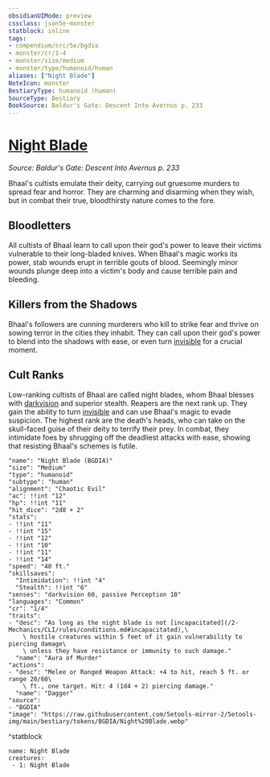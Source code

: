 ```yaml
---
obsidianUIMode: preview
cssclass: json5e-monster
statblock: inline
tags:
- compendium/src/5e/bgdia
- monster/cr/1-4
- monster/size/medium
- monster/type/humanoid/human
aliases: ["Night Blade"]
NoteIcon: monster
BestiaryType: humanoid (human)
SourceType: Bestiary
BookSource: Baldur's Gate: Descent Into Avernus p. 233
---
```

# [Night Blade](2-Mechanics/CLI/bestiary/humanoid/night-blade-bgdia.md)
*Source: Baldur's Gate: Descent Into Avernus p. 233*  

Bhaal's cultists emulate their deity, carrying out gruesome murders to spread fear and horror. They are charming and disarming when they wish, but in combat their true, bloodthirsty nature comes to the fore.

## Bloodletters

All cultists of Bhaal learn to call upon their god's power to leave their victims vulnerable to their long-bladed knives. When Bhaal's magic works its power, stab wounds erupt in terrible gouts of blood. Seemingly minor wounds plunge deep into a victim's body and cause terrible pain and bleeding.

## Killers from the Shadows

Bhaal's followers are cunning murderers who kill to strike fear and thrive on sowing terror in the cities they inhabit. They can call upon their god's power to blend into the shadows with ease, or even turn [invisible](/2-Mechanics/CLI/rules/conditions.md#invisible) for a crucial moment.

## Cult Ranks

Low-ranking cultists of Bhaal are called night blades, whom Bhaal blesses with [darkvision](/2-Mechanics/CLI/rules/senses.md#darkvision) and superior stealth. Reapers are the next rank up. They gain the ability to turn [invisible](/2-Mechanics/CLI/rules/conditions.md#invisible) and can use Bhaal's magic to evade suspicion. The highest rank are the death's heads, who can take on the skull-faced guise of their deity to terrify their prey. In combat, they intimidate foes by shrugging off the deadliest attacks with ease, showing that resisting Bhaal's schemes is futile.

```statblock
"name": "Night Blade (BGDIA)"
"size": "Medium"
"type": "humanoid"
"subtype": "human"
"alignment": "Chaotic Evil"
"ac": !!int "12"
"hp": !!int "11"
"hit_dice": "2d8 + 2"
"stats":
- !!int "11"
- !!int "15"
- !!int "12"
- !!int "10"
- !!int "11"
- !!int "14"
"speed": "40 ft."
"skillsaves":
  "Intimidation": !!int "4"
  "Stealth": !!int "6"
"senses": "darkvision 60, passive Perception 10"
"languages": "Common"
"cr": "1/4"
"traits":
- "desc": "As long as the night blade is not [incapacitated](/2-Mechanics/CLI/rules/conditions.md#incapacitated),\
    \ hostile creatures within 5 feet of it gain vulnerability to piercing damage\
    \ unless they have resistance or immunity to such damage."
  "name": "Aura of Murder"
"actions":
- "desc": "Melee or Ranged Weapon Attack: +4 to hit, reach 5 ft. or range 20/60\
    \ ft., one target. Hit: 4 (1d4 + 2) piercing damage."
  "name": "Dagger"
"source":
- "BGDIA"
"image": "https://raw.githubusercontent.com/5etools-mirror-2/5etools-img/main/bestiary/tokens/BGDIA/Night%20Blade.webp"
```
^statblock

```encounter-table
name: Night Blade
creatures:
 - 1: Night Blade
```